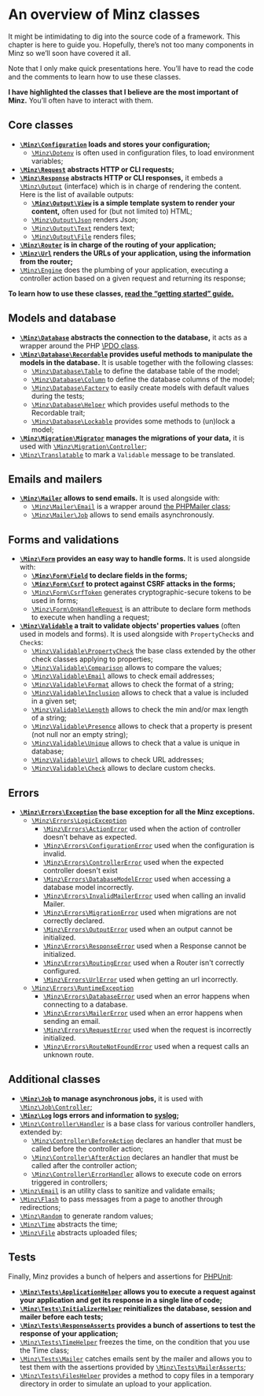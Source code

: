 # An overview of Minz classes

It might be intimidating to dig into the source code of a framework. This
chapter is here to guide you. Hopefully, there’s not too many components in
Minz so we’ll soon have covered it all.

Note that I only make quick presentations here. You’ll have to read the code
and the comments to learn how to use these classes.

**I have highlighted the classes that I believe are the most important of
Minz.** You’ll often have to interact with them.

## Core classes

- **[`\Minz\Configuration`](/src/Configuration.php) loads and stores your
  configuration;**
    - [`\Minz\Dotenv`](/src/Dotenv.php) is often used in configuration files,
      to load environment variables;
- **[`\Minz\Request`](/src/Request.php) abstracts HTTP or CLI requests;**
- **[`\Minz\Response`](/src/Response.php) abstracts HTTP or CLI responses,** it
  embeds a [`\Minz\Output`](/src/Output.php) (interface) which is in charge of
  rendering the content. Here is the list of available outputs:
    - **[`\Minz\Output\View`](/src/Output/View.php) is a simple template system to render your content,**
      often used for (but not limited to) HTML;
    - [`\Minz\Output\Json`](/src/Output/Json.php) renders Json;
    - [`\Minz\Output\Text`](/src/Output/Text.php) renders text;
    - [`\Minz\Output\File`](/src/Output/File.php) renders files;
- **[`\Minz\Router`](/src/Router.php) is in charge of the routing of your
  application;**
- **[`\Minz\Url`](/src/Url.php) renders the URLs of your application, using the
  information from the router;**
- [`\Minz\Engine`](/src/Engine.php) does the plumbing of your application,
  executing a controller action based on a given request and returning its
  response;

**To learn how to use these classes, [read the “getting started” guide.](/docs/getting_started.md)**

## Models and database

- **[`\Minz\Database`](/src/Database.php) abstracts the connection to the
  database,** it acts as a wrapper around the PHP [\PDO class](https://www.php.net/manual/book.pdo.php).
- **[`\Minz\Database\Recordable`](/src/Database/Recordable.php) provides useful
  methods to manipulate the models in the database.** It is usable together with
  the following classes:
    - [`\Minz\Database\Table`](/src/Database/Table.php) to define the database
      table of the model;
    - [`\Minz\Database\Column`](/src/Database/Column.php) to define the
      database columns of the model;
    - [`\Minz\Database\Factory`](/src/Database/Factory.php) to easily create
      models with default values during the tests;
    - [`\Minz\Database\Helper`](/src/Database/Helper.php) which provides useful
      methods to the Recordable trait;
    - [`\Minz\Database\Lockable`](/src/Database/Lockable.php) provides some
      methods to (un)lock a model;
- **[`\Minz\Migration\Migrator`](/src/Migration/Migrator.php) manages the
  migrations of your data,** it is used with [`\Minz\Migration\Controller`](/src/Migration/Controller.php);
- [`\Minz\Translatable`](/src/Translatable.php) to mark a `Validable` message to be translated.

## Emails and mailers

- **[`\Minz\Mailer`](/src/Mailer.php) allows to send emails.** It is used alongside with:
    - [`\Minz\Mailer\Email`](/src/Mailer/Email.php) is a wrapper around [the PHPMailer class](https://github.com/PHPMailer/PHPMailer/);
    - [`\Minz\Mailer\Job`](/src/Mailer/Job.php) allows to send emails asynchronously.

## Forms and validations

- **[`\Minz\Form`](/src/Form.php) provides an easy way to handle forms.** It is used alongside with:
    - **[`\Minz\Form\Field`](/src/Form/Field.php) to declare fields in the forms;**
    - **[`\Minz\Form\Csrf`](/src/Form/Csrf.php) to protect against CSRF attacks in the forms;**
    - [`\Minz\Form\CsrfToken`](/src/Form/CsrfToken.php) generates cryptographic-secure tokens to be used in forms;
    - [`\Minz\Form\OnHandleRequest`](/src/Form/OnHandleRequest.php) is an attribute to declare form methods to execute when handling a request;
- **[`\Minz\Validable`](/src/Validable.php) a trait to validate objects' properties values** (often used in models and forms). It is used alongside with `PropertyCheck`s and `Check`s:
    - [`\Minz\Validable\PropertyCheck`](/src/Validable/PropertyCheck.php) the base class extended by the other check classes applying to properties;
    - [`\Minz\Validable\Comparison`](/src/Validable/Comparison.php) allows to compare the values;
    - [`\Minz\Validable\Email`](/src/Validable/Email.php) allows to check email addresses;
    - [`\Minz\Validable\Format`](/src/Validable/Format.php) allows to check the format of a string;
    - [`\Minz\Validable\Inclusion`](/src/Validable/Inclusion.php) allows to check that a value is included in a given set;
    - [`\Minz\Validable\Length`](/src/Validable/Length.php) allows to check the min and/or max length of a string;
    - [`\Minz\Validable\Presence`](/src/Validable/Presence.php) allows to check that a property is present (not null nor an empty string);
    - [`\Minz\Validable\Unique`](/src/Validable/Unique.php) allows to check that a value is unique in database;
    - [`\Minz\Validable\Url`](/src/Validable/Url.php) allows to check URL addresses;
    - [`\Minz\Validable\Check`](/src/Validable/Check.php) allows to declare custom checks.

## Errors

- **[`\Minz\Errors\Exception`](/src/Errors/Exception.php) the base exception for all the Minz exceptions.**
    - [`\Minz\Errors\LogicException`](/src/Errors/LogicException.php)
        - [`\Minz\Errors\ActionError`](/src/Errors/ActionError.php) used when the action of controller doesn't behave as expected.
        - [`\Minz\Errors\ConfigurationError`](/src/Errors/ConfigurationError.php) used when the configuration is invalid.
        - [`\Minz\Errors\ControllerError`](/src/Errors/ControllerError.php) used when the expected controller doesn't exist
        - [`\Minz\Errors\DatabaseModelError`](/src/Errors/DatabaseModelError.php) used when accessing a database model incorrectly.
        - [`\Minz\Errors\InvalidMailerError`](/src/Errors/InvalidMailerError.php) used when calling an invalid Mailer.
        - [`\Minz\Errors\MigrationError`](/src/Errors/MigrationError.php) used when migrations are not correctly declared.
        - [`\Minz\Errors\OutputError`](/src/Errors/OutputError.php) used when an output cannot be initialized.
        - [`\Minz\Errors\ResponseError`](/src/Errors/ResponseError.php) used when a Response cannot be initialized.
        - [`\Minz\Errors\RoutingError`](/src/Errors/RoutingError.php) used when a Router isn't correctly configured.
        - [`\Minz\Errors\UrlError`](/src/Errors/UrlError.php) used when getting an url incorrectly.
    - [`\Minz\Errors\RuntimeException`](/src/Errors/RuntimeException.php)
        - [`\Minz\Errors\DatabaseError`](/src/Errors/DatabaseError.php) used when an error happens when connecting to a database.
        - [`\Minz\Errors\MailerError`](/src/Errors/MailerError.php) used when an error happens when sending an email.
        - [`\Minz\Errors\RequestError`](/src/Errors/RequestError.php) used when the request is incorrectly initialized.
        - [`\Minz\Errors\RouteNotFoundError`](/src/Errors/RouteNotFoundError.php) used when a request calls an unknown route.

## Additional classes

- **[`\Minz\Job`](/src/Job.php) to manage asynchronous jobs,** it is used with [`\Minz\Job\Controller`](/src/Job/Controller.php);
- **[`\Minz\Log`](/src/Log.php) logs errors and information to [syslog](https://en.wikipedia.org/wiki/Syslog);**
- [`\Minz\Controller\Handler`](/src/Controller/Handler.php) is a base class for various controller handlers, extended by:
    - [`\Minz\Controller\BeforeAction`](/src/Controller/BeforeAction.php) declares an handler that must be called before the controller action;
    - [`\Minz\Controller\AfterAction`](/src/Controller/AfterAction.php) declares an handler that must be called after the controller action;
    - [`\Minz\Controller\ErrorHandler`](/src/Controller/ErrorHandler.php) allows to execute code on errors triggered in controllers;
- [`\Minz\Email`](/src/Email.php) is an utility class to sanitize and validate emails;
- [`\Minz\Flash`](/src/Flash.php) to pass messages from a page to another through redirections;
- [`\Minz\Random`](/src/Random.php) to generate random values;
- [`\Minz\Time`](/src/Time.php) abstracts the time;
- [`\Minz\File`](/src/File.php) abstracts uploaded files;

## Tests

Finally, Minz provides a bunch of helpers and assertions for [PHPUnit](https://phpunit.readthedocs.io/):

- **[`\Minz\Tests\ApplicationHelper`](/src/Tests/ApplicationHelper.php) allows
  you to execute a request against your application and get its response in a
  single line of code;**
- **[`\Minz\Tests\InitializerHelper`](/src/Tests/InitializerHelper.php)
  reinitializes the database, session and mailer before each tests;**
- **[`\Minz\Tests\ResponseAsserts`](/src/Tests/ResponseAsserts.php) provides a
  bunch of assertions to test the response of your application;**
- [`\Minz\Tests\TimeHelper`](/src/Tests/TimeHelper.php) freezes the time, on
  the condition that you use the Time class;
- [`\Minz\Tests\Mailer`](/src/Tests/Mailer.php) catches emails sent by the
  mailer and allows you to test them with the assertions provided by
  [`\Minz\Tests\MailerAsserts`](/src/Tests/MailerAsserts.php);
- [`\Minz\Tests\FilesHelper`](/src/Tests/FilesHelper.php) provides a method to
  copy files in a temporary directory in order to simulate an upload to your
  application.
